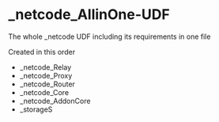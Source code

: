 # _netcode_AllinOne-UDF
The whole _netcode UDF including its requirements in one file

Created in this order
- _netcode_Relay
- _netcode_Proxy
- _netcode_Router
- _netcode_Core
- _netcode_AddonCore
- _storageS

